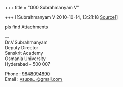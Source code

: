 +++
title = "000 Subrahmanyam V"

+++
[[Subrahmanyam V	2010-10-14, 13:21:18 [Source](https://groups.google.com/g/bvparishat/c/KtNR34w7v2w)]]



pls find Attachments  
  
--  
Dr.V.Subrahmanyam  
  Deputy Director  
  Sanskrit Academy  
  Osmania University  
  Hyderabad - 500 007  
  
Phone : [9848094890](tel:(984)%20809-4890)  
Email : [vsupa...@gmail.com]()  

